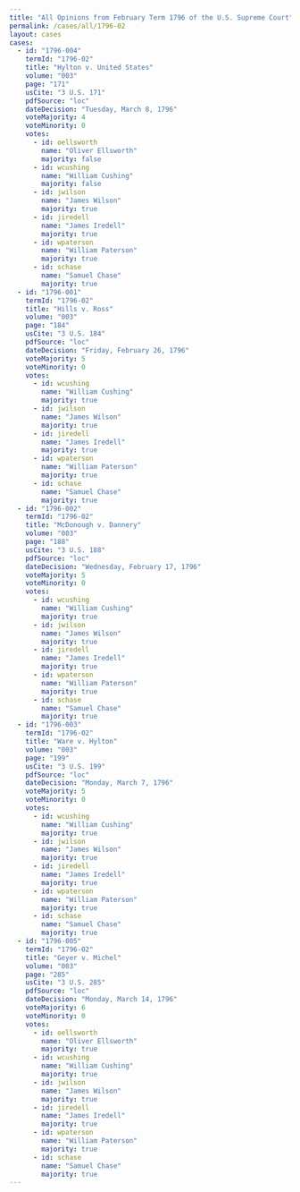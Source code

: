 ```yaml
---
title: "All Opinions from February Term 1796 of the U.S. Supreme Court"
permalink: /cases/all/1796-02
layout: cases
cases:
  - id: "1796-004"
    termId: "1796-02"
    title: "Hylton v. United States"
    volume: "003"
    page: "171"
    usCite: "3 U.S. 171"
    pdfSource: "loc"
    dateDecision: "Tuesday, March 8, 1796"
    voteMajority: 4
    voteMinority: 0
    votes:
      - id: oellsworth
        name: "Oliver Ellsworth"
        majority: false
      - id: wcushing
        name: "William Cushing"
        majority: false
      - id: jwilson
        name: "James Wilson"
        majority: true
      - id: jiredell
        name: "James Iredell"
        majority: true
      - id: wpaterson
        name: "William Paterson"
        majority: true
      - id: schase
        name: "Samuel Chase"
        majority: true
  - id: "1796-001"
    termId: "1796-02"
    title: "Hills v. Ross"
    volume: "003"
    page: "184"
    usCite: "3 U.S. 184"
    pdfSource: "loc"
    dateDecision: "Friday, February 26, 1796"
    voteMajority: 5
    voteMinority: 0
    votes:
      - id: wcushing
        name: "William Cushing"
        majority: true
      - id: jwilson
        name: "James Wilson"
        majority: true
      - id: jiredell
        name: "James Iredell"
        majority: true
      - id: wpaterson
        name: "William Paterson"
        majority: true
      - id: schase
        name: "Samuel Chase"
        majority: true
  - id: "1796-002"
    termId: "1796-02"
    title: "McDonough v. Dannery"
    volume: "003"
    page: "188"
    usCite: "3 U.S. 188"
    pdfSource: "loc"
    dateDecision: "Wednesday, February 17, 1796"
    voteMajority: 5
    voteMinority: 0
    votes:
      - id: wcushing
        name: "William Cushing"
        majority: true
      - id: jwilson
        name: "James Wilson"
        majority: true
      - id: jiredell
        name: "James Iredell"
        majority: true
      - id: wpaterson
        name: "William Paterson"
        majority: true
      - id: schase
        name: "Samuel Chase"
        majority: true
  - id: "1796-003"
    termId: "1796-02"
    title: "Ware v. Hylton"
    volume: "003"
    page: "199"
    usCite: "3 U.S. 199"
    pdfSource: "loc"
    dateDecision: "Monday, March 7, 1796"
    voteMajority: 5
    voteMinority: 0
    votes:
      - id: wcushing
        name: "William Cushing"
        majority: true
      - id: jwilson
        name: "James Wilson"
        majority: true
      - id: jiredell
        name: "James Iredell"
        majority: true
      - id: wpaterson
        name: "William Paterson"
        majority: true
      - id: schase
        name: "Samuel Chase"
        majority: true
  - id: "1796-005"
    termId: "1796-02"
    title: "Geyer v. Michel"
    volume: "003"
    page: "285"
    usCite: "3 U.S. 285"
    pdfSource: "loc"
    dateDecision: "Monday, March 14, 1796"
    voteMajority: 6
    voteMinority: 0
    votes:
      - id: oellsworth
        name: "Oliver Ellsworth"
        majority: true
      - id: wcushing
        name: "William Cushing"
        majority: true
      - id: jwilson
        name: "James Wilson"
        majority: true
      - id: jiredell
        name: "James Iredell"
        majority: true
      - id: wpaterson
        name: "William Paterson"
        majority: true
      - id: schase
        name: "Samuel Chase"
        majority: true
---
```


